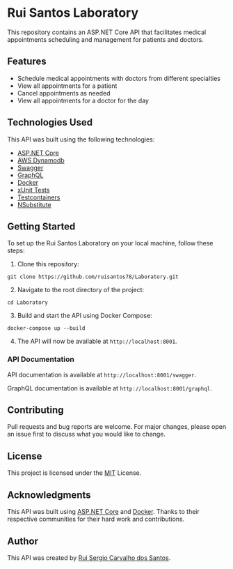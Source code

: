 # Rui Santos Laboratory

This repository contains an ASP.NET Core API that facilitates medical appointments scheduling and management for patients and doctors.

## Features
- Schedule medical appointments with doctors from different specialties
- View all appointments for a patient
- Cancel appointments as needed
- View all appointments for a doctor for the day

## Technologies Used
This API was built using the following technologies:

- [ASP.NET Core](https://dotnet.microsoft.com/apps/aspnet)
- [AWS Dynamodb](https://aws.amazon.com/en/pm/dynamodb/)
- [Swagger](https://swagger.io/)
- [GraphQL](https://graphql.org/)
- [Docker](https://www.docker.com/)
- [xUnit Tests](https://xunit.net/)
- [Testcontainers](https://dotnet.testcontainers.org/)
- [NSubstitute](https://nsubstitute.github.io/)

## Getting Started
To set up the Rui Santos Laboratory on your local machine, follow these steps:

1. Clone this repository:
```
git clone https://github.com/ruisantos78/Laboratory.git
```

2. Navigate to the root directory of the project:
```
cd Laboratory
```

3. Build and start the API using Docker Compose:
```
docker-compose up --build
```

4. The API will now be available at `http://localhost:8001`.

### API Documentation

API documentation is available at `http://localhost:8001/swagger`.

GraphQL documentation is available at `http://localhost:8001/graphql`.

## Contributing

Pull requests and bug reports are welcome. For major changes, please open an issue first to discuss what you would like to change.

## License

This project is licensed under the [MIT](https://opensource.org/licenses/MIT) License.

## Acknowledgments

This API was built using [ASP.NET Core](https://dotnet.microsoft.com/apps/aspnet) and [Docker](https://www.docker.com/). Thanks to their respective communities for their hard work and contributions.

## Author

This API was created by [Rui Sergio Carvalho dos Santos](https://github.com/ruisantos78).
